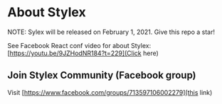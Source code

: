 # About Stylex

NOTE: Sylex will be released on February 1, 2021. Give this repo a star!

See Facebook React conf video for about Stylex: [https://youtu.be/9JZHodNR184?t=229](Click here)

## Join Stylex Community (Facebook group)
Visit [https://www.facebook.com/groups/713597106002279](this link)

